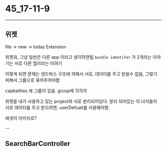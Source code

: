 # 45_17-11-9

---

## 위젯

file -> new -> today Extension 

위젯과, 그냥 일반은 다른 app 이라고 생각하면됨 `bundle identifer` 가 2개라는 이야기는 서로 다른 앱이라는 이야기

이렇게 되면 문제는 샌드박스 구조에 의해서 서로, 데이터를 주고 받을수 없음, 그렇기 위해서 그룹으로 묶어주어야함

capbailties 에 그룹이 있음. gruop에 각각의 

위젯을 내가 사용하고 있는 project와 서로 분리되어있다. 분리 되어있는 이 녀석들이 서로 데이터를 주고 받으려면, userDefualt를 사용해야함.

에셋이 이미지로?


--

## SearchBarController 

